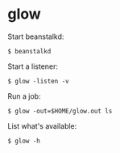 # glow

Start beanstalkd:

```
$ beanstalkd
```

Start a listener:

```
$ glow -listen -v
```

Run a job:

```
$ glow -out=$HOME/glow.out ls
```

List what's available:

```
$ glow -h
```